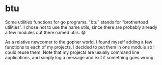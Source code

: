 # btu
Some utilities functions for go programs. "btu" stands for "brothertoad utilities".  I chose
not to use the name utils, since there are probably already a few modules out there named
utils. :grin:

As a relative newcomer to the gopher world, I found myself adding a few functions to each of my projects.
I decided to put them in one module so I could reuse them.  Note that my projects are usually command line
applications, and simply log a message and exit if something goes wrong.
